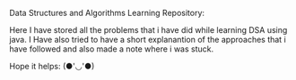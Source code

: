 Data Structures and Algorithms Learning Repository:

Here I have stored all the problems that i have did while learning DSA using java. 
I Have also tried to have a short explanantion of the approaches that i have followed and also made a note where i was stuck.

Hope it helps:
(●'◡'●)